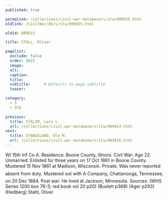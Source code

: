 ```yaml
---
published: true

permalink: /collections/civil-war-database/s/sta/009815.html
oldlink: /CivilWar/db/s/sta/009815.html

oldid: 009815

title: STALL, Oliver

pagelist:
  exclude: false
  order: 9815
  image: 
  alt:
  caption:
  title:
  subtitle:      # Defaults to page subtitle
  teaser:

category: 
  - S 
  - STA

previous:
  title: STALIM, Lars L.
  url: /collections/civil-war-database/s/sta/009814.html  
next:
  title: STANGELAND, Ole M.
  url: /collections/civil-war-database/s/sta/009816.html   
---
```

WI 15th Inf Co A. Residence: Boone County, Illinois. Civil War: Age 22. Unmarried. Enlisted for three years on 17 Oct 1861 in Boone County. Mustered 15 Nov 1861 at Madison, Wisconsin. Private. &#147;Was never reported absent from duty&#148;. Mustered out with A Company, Chattanooga, Tennessee, on 20 Dec 1864. Post war: He lived at Jackson, Minnesota. Sources: (WHS Series 1200 box 76-3; red book vol 20 p20) (Buslett p368) (Ager p293) (Hedberg) &#147;Stahl, Oliver&#148;